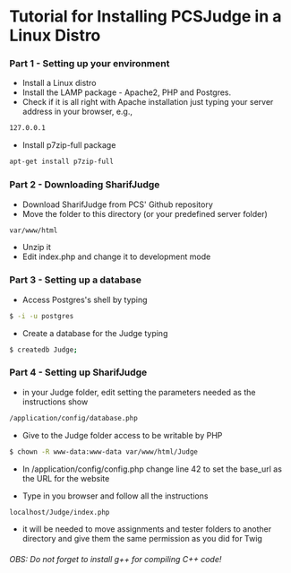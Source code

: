 # Tutorial for Installing PCSJudge in a Linux Distro




### Part 1 - Setting up your environment
- Install a Linux distro
- Install the LAMP package - Apache2, PHP and Postgres.
- Check if it is all right with Apache installation just typing your server address in your browser, e.g., 
```sh
127.0.0.1
```
- Install p7zip-full package
```sh
apt-get install p7zip-full
```



### Part 2 - Downloading SharifJudge
- Download SharifJudge from PCS' Github repository
- Move the folder to this directory (or your predefined server folder)
```sh
var/www/html 
```
- Unzip it
- Edit index.php and change it to development mode




### Part 3 - Setting up a database
- Access Postgres's shell by typing
```sh
$ -i -u postgres 
```
- Create a database for the Judge typing 
```sh
$ createdb Judge;
```



### Part 4 - Setting up SharifJudge
- in your Judge folder, edit setting the parameters needed as the instructions show
```sh
/application/config/database.php 
```
- Give to the Judge folder access to be writable by PHP 
```sh
$ chown -R www-data:www-data var/www/html/Judge
```
- In /application/config/config.php change line 42 to set the base_url as the URL for the website

- Type in you browser and follow all the instructions
```sh
localhost/Judge/index.php 
```
- it will be needed to move assignments and tester folders to another directory and give them the same permission as you did for Twig

###### OBS: Do not forget to install g++ for compiling C++ code!

